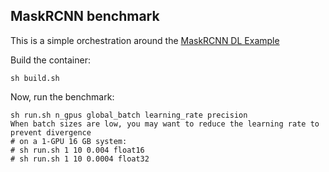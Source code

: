 ## MaskRCNN benchmark


This is a simple orchestration around the [MaskRCNN DL Example](https://github.com/NVIDIA/DeepLearningExamples/tree/master/PyTorch/Segmentation/MaskRCNN)

Build the container:
```
sh build.sh
```
Now, run the benchmark:
```
sh run.sh n_gpus global_batch learning_rate precision
When batch sizes are low, you may want to reduce the learning rate to prevent divergence
# on a 1-GPU 16 GB system:
# sh run.sh 1 10 0.004 float16
# sh run.sh 1 10 0.0004 float32
```
